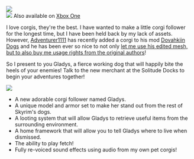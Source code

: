 ![](https://raw.githubusercontent.com/PierreDespereaux/PierreDespereaux/master/assets/images/banners/Gladys%20the%20Corgi.png)\
[![](https://raw.githubusercontent.com/PierreDespereaux/PierreDespereaux/master/assets/images/Xbox%20Tiny.png)](https://bethesda.net/en/mods/skyrim/mod-detail/4217662) Also available on [Xbox One](https://bethesda.net/en/mods/skyrim/mod-detail/4217662)

I love corgis, they're the best. I have wanted to make a little corgi follower for the longest time, but I have been held back by my lack of assets. However, [Adventurer1111](https://www.nexusmods.com/skyrimspecialedition/users/49731726) has recently added a corgi to his mod [Dovahkiin Dogs](https://www.nexusmods.com/skyrimspecialedition/mods/40885) and he has been ever so nice to not only [let me use his edited mesh, but to also buy me usage rights from the original authors](https://raw.githubusercontent.com/PierreDespereaux/PierreDespereaux/master/assets/images/gladys/Corgi%20Permissions.PNG)!

So I present to you Gladys, a fierce working dog that will happily bite the heels of your enemies! Talk to the new merchant at the Solitude Docks to begin your adventures together!

![](https://raw.githubusercontent.com/PierreDespereaux/PierreDespereaux/master/assets/images/banners/Features.png)

-   A new adorable corgi follower named Gladys.
-   A unique model and armor set to make her stand out from the rest of Skyrim's dogs.
-   A looting system that will allow Gladys to retrieve useful items from the surrounding environment.
-   A home framework that will allow you to tell Gladys where to live when dismissed.
-   The ability to play fetch!
-   Fully re-voiced sound effects using audio from my own pet corgis!
